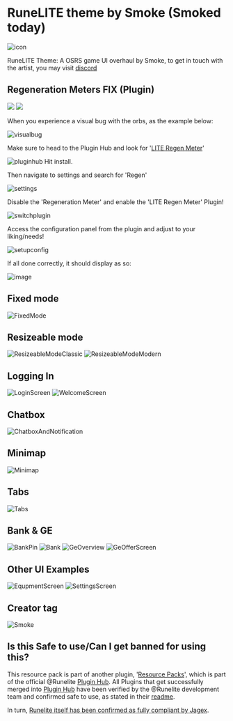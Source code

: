 # RuneLITE theme by Smoke (Smoked today)

![icon](https://i.ibb.co/ggMdVH1/icon.png)

RuneLITE Theme: A OSRS game UI overhaul by Smoke, to get in touch with the artist, you may visit [discord](https://discord.gg/varietyz)

## Regeneration Meters FIX (Plugin)
[![](https://img.shields.io/endpoint?url=https://api.runelite.net/pluginhub/shields/rank/plugin/lite-regen-meter)](https://runelite.net/plugin-hub/show/lite-regen-meter)
[![](https://img.shields.io/endpoint?url=https://api.runelite.net/pluginhub/shields/installs/plugin/lite-regen-meter)](https://runelite.net/plugin-hub/show/lite-regen-meter)

When you experience a visual bug with the orbs, as the example below:

![visualbug](https://github.com/user-attachments/assets/31d547aa-5f21-4af2-abfd-6f9a5cf6458e)

Make sure to head to the Plugin Hub and look for '[LITE Regen Meter](https://runelite.net/plugin-hub/show/lite-regen-meter)'

![pluginhub](https://github.com/user-attachments/assets/d18b1263-7236-4893-a7f2-bdbc6f94814a)
Hit install.

Then navigate to settings and search for 'Regen'

![settings](https://github.com/user-attachments/assets/1a78705e-bbf1-4b87-81ef-35c0aaeb4a5a)

Disable the 'Regeneration Meter' and enable the 'LITE Regen Meter' Plugin!

![switchplugin](https://github.com/user-attachments/assets/736043af-73a8-49eb-8e43-0eba996c10c5)

Access the configuration panel from the plugin and adjust to your liking/needs!

![setupconfig](https://github.com/user-attachments/assets/ebfcb89e-b1a5-4957-a8f0-78dc1de8c8e2)

If all done correctly, it should display as so:

![image](https://github.com/user-attachments/assets/4d47e1f5-dd25-4f80-b3b3-958a6d9e0787)


## Fixed mode
![FixedMode](https://i.ibb.co/3C4s3dd/Fixed.png)

## Resizeable mode
![ResizeableModeClassic](https://i.ibb.co/FH5Bh0Y/Resize-Classic.png)
![ResizeableModeModern](https://i.ibb.co/FDhMDsQ/Resize-Modern.png)

## Logging In
![LoginScreen](https://i.ibb.co/TRHWyBj/Login-screen.png)
![WelcomeScreen](https://i.ibb.co/KWJ0ZQt/Welcome-screen.png)

## Chatbox
![ChatboxAndNotification](https://i.ibb.co/GJKnzgg/chatbox.png)

## Minimap
![Minimap](https://i.ibb.co/6N4r2nc/minimap.png)

## Tabs
![Tabs](https://i.ibb.co/dPcxdL3/tabs.png)

## Bank & GE
![BankPin](https://i.ibb.co/FwQWkHp/pin.png)
![Bank](https://i.ibb.co/JBNkBDs/bank.png)
![GeOverview](https://i.ibb.co/Rg2N9bN/GE.png)
![GeOfferScreen](https://i.ibb.co/fdN5SVk/buy-offer.png)

## Other UI Examples
![EqupmentScreen](https://i.ibb.co/M76S1Sb/equipscreen.png)
![SettingsScreen](https://i.ibb.co/VWxnRNf/options-screen.png)

## Creator tag
![Smoke](https://i.ibb.co/PTYfzqB/Rune-LITE-By-Smoke.png)

## Is this Safe to use/Can I get banned for using this?
This resource pack is part of another plugin, '[Resource Packs](https://github.com/melkypie/resource-packs)', which is part of the official @Runelite [Plugin Hub](https://github.com/runelite/plugin-hub). All Plugins that get successfully merged into [Plugin Hub](https://github.com/runelite/plugin-hub) have been verified by the @Runelite development team and confirmed safe to use, as stated in their [readme](https://github.com/runelite/plugin-hub#Reviewing). 

In turn, [Runelite itself has been confirmed as fully compliant by Jagex](https://secure.runescape.com/m=news/a=13/another-message-about-unofficial-clients?oldschool=1).
